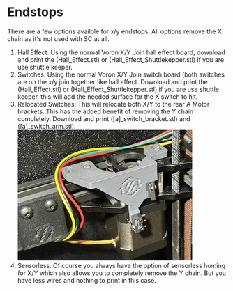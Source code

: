 # Endstops

There are a few options availble for x/y endstops. All options remove the X chain as it's not used with SC at all.


1. Hall Effect: Using the normal Voron X/Y Join hall effect board, download and print the (Hall_Effect.stl) or (Hall_Effect_Shuttlekepper.stl) if you are use shuttle keeper.
2. Switches: Using the normal Voron X/Y Join switch board (both switches are on the x/y join together like hall effect.  Download and print the (Hall_Effect.stl) or (Hall_Effect_Shuttlekepper.stl) if you are use shuttle keeper, this will add the needed surface for the X switch to hit.
3. Relocated Switches: This will relocate both X/Y to the rear A Motor brackets.  This has the added benefit of removing the Y chain completely.  Download and print ([a]_switch_bracket.stl) and ([a]_switch_arm.stl). ![Reloated Switches](../../media/a_motor_switches.jpg)
4. Sensorless: Of course you always have the option of sensorless homing for X/Y which also allows you to completely remove the Y chain.  But you have less wires and nothing to print in this case.

